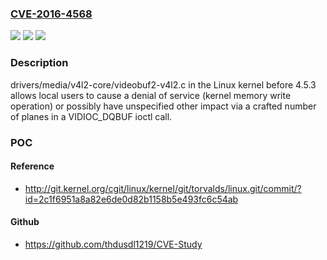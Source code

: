 ### [CVE-2016-4568](https://cve.mitre.org/cgi-bin/cvename.cgi?name=CVE-2016-4568)
![](https://img.shields.io/static/v1?label=Product&message=n%2Fa&color=blue)
![](https://img.shields.io/static/v1?label=Version&message=n%2Fa&color=blue)
![](https://img.shields.io/static/v1?label=Vulnerability&message=n%2Fa&color=brighgreen)

### Description

drivers/media/v4l2-core/videobuf2-v4l2.c in the Linux kernel before 4.5.3 allows local users to cause a denial of service (kernel memory write operation) or possibly have unspecified other impact via a crafted number of planes in a VIDIOC_DQBUF ioctl call.

### POC

#### Reference
- http://git.kernel.org/cgit/linux/kernel/git/torvalds/linux.git/commit/?id=2c1f6951a8a82e6de0d82b1158b5e493fc6c54ab

#### Github
- https://github.com/thdusdl1219/CVE-Study


